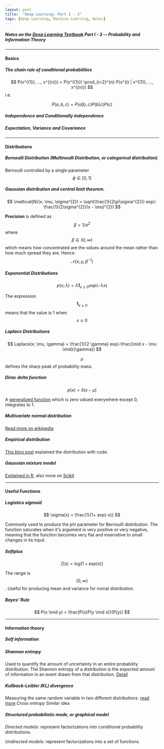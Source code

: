```yaml
---
layout: post
title:  "Deep Learning: Part I - 3"
tags: [Deep Learning, Machine Learning, Notes]
---
```


##### Notes on the [Deep Learning Textbook](http://www.deeplearningbook.org/) Part I - 3 -- Probability and Information Theory

---
#### Basics ####

##### The chain rule of conditional probabilities

$$ P(x^{(1)}, ..., x^{(n)}) = P(x^{(1)}) \prod_{i=2}^{n} P(x^{i} | x^{(1)}, ..., x^{(n)}) $$
i.e.

$$ P(a, b, c) = P(a | b, c)P(b | c)P(c) $$

##### Independence and Conditionally independence
##### Expectation, Variance and Covariance

---

#### Distributions ####
##### Bernoulli Distribution (Multinoulli Distribution, or categorical distribution)
Bernoulli controlled by a single parameter $$\phi \in [0, 1]$$
##### Gaussian distribution and central limit theorem.

$$ \mathcal{N}(x; \mu, \sigma^{2}) = \sqrt{\frac{1}{2\pi\sigma^{2}}} exp(-\frac{1}{2\sigma^{2}}(x - \mu)^{2}) $$

**Precision** is defined as $$ \beta = 1 / \sigma^{2} $$ where $$ \beta \in (0, \infty) $$ which means how concentrated are the values around the mean rather than how much spread they are. Hence: $$ \mathcal{N}(x; \mu, \beta^{-1}) $$


##### Exponential Distributions #####
$$ p(x; \lambda) = \lambda\mathbf{1}_{x\geq0} exp(-\lambda x)$$

The expression $$ \mathbf{1}_{x\geq0} $$ means that the value is 1 when $$ x \geq 0 $$

##### Laplace Distributions #####

$$ Laplace(x; \mu, \gamma) = \frac{1}{2 \gamma} exp(-\frac{\mid x - \mu \mid}{\gamma}) $$

$$ \mu $$ defines the sharp peak of probability mass. 

##### Dirac delta function #####

$$ p(x) = \delta(x - \mu) $$

A [generalized function](https://en.wikipedia.org/wiki/Generalized_function) which is zero valued everywhere except 0, integrates to 1. 

##### Multivariate normal distribution #####

[Read more on wikipedia](https://en.wikipedia.org/wiki/Multivariate_normal_distribution)

##### Empirical distribution #####

[This blog post](https://www.statlect.com/asymptotic-theory/empirical-distribution) explained the distribution with code.

##### Gaussian mixture model #####
 
[Explained in R](http://research.stowers.org/mcm/efg/R/Statistics/MixturesOfDistributions/index.html), also more on [Scikit](http://scikit-learn.org/stable/modules/mixture.html)

---

#### Useful Functions ####

##### Logistics sigmoid #####

$$ \sigma(x) = \frac{1}{1+ exp(-x)} $$

Commonly used to produce the phi parameter for Bernoulli distribution. The function saturates when it's argument 
is very positive or very negative, meaning that the function becomes very flat and insensitive to small changes in its input.

##### Softplus #####

$$ \zeta(x) = log(1 + exp(x)) $$

The range is $$ (0, \infty) $$. Useful for producing mean and variance for nomal distribution.

##### Bayes' Rule #####

$$ P(x \mid y) = \frac{P(x)P(y \mid x)}{P(y)} $$

---

#### Information theory ####

##### Self information #####
##### Shannon entropy #####

Used to quantify the amount of uncertainty in an entire probability distribution. The Shannon entropy of a distribution is the expected amount of 
information in an event drawn from that distribution. [Detail](http://www.ueltschi.org/teaching/chapShannon.pdf)

##### Kullback-Leibler (KL) divergence #####

Measuring the same random variable in two different distributions. [read more](https://en.wikipedia.org/wiki/Kullback%E2%80%93Leibler_divergence)
*Cross entropy* Similar idea

##### Structured probabilistic mode, or graphical model #####

*Directed models:* represent factorizations into conditional probability distributions. 

*Undirected models:* represent factorizations into a set of functions. 